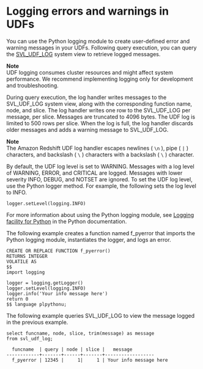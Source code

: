 # Logging errors and warnings in UDFs<a name="udf-logging-messages"></a>

You can use the Python logging module to create user\-defined error and warning messages in your UDFs\. Following query execution, you can query the [SVL\_UDF\_LOG](r_SVL_UDF_LOG.md) system view to retrieve logged messages\.

**Note**  
UDF logging consumes cluster resources and might affect system performance\. We recommend implementing logging only for development and troubleshooting\. 

During query execution, the log handler writes messages to the SVL\_UDF\_LOG system view, along with the corresponding function name, node, and slice\. The log handler writes one row to the SVL\_UDF\_LOG per message, per slice\. Messages are truncated to 4096 bytes\. The UDF log is limited to 500 rows per slice\. When the log is full, the log handler discards older messages and adds a warning message to SVL\_UDF\_LOG\.

**Note**  
The Amazon Redshift UDF log handler escapes newlines \( `\n` \), pipe \( `|` \) characters, and backslash \( `\` \) characters with a backslash \( `\` \) character\.

By default, the UDF log level is set to WARNING\. Messages with a log level of WARNING, ERROR, and CRITICAL are logged\. Messages with lower severity INFO, DEBUG, and NOTSET are ignored\. To set the UDF log level, use the Python logger method\. For example, the following sets the log level to INFO\.

```
logger.setLevel(logging.INFO)
```

For more information about using the Python logging module, see [Logging facility for Python](https://docs.python.org/2.7/library/logging.html) in the Python documentation\.

The following example creates a function named f\_pyerror that imports the Python logging module, instantiates the logger, and logs an error\.

```
CREATE OR REPLACE FUNCTION f_pyerror() 
RETURNS INTEGER
VOLATILE AS
$$
import logging

logger = logging.getLogger()
logger.setLevel(logging.INFO)
logger.info('Your info message here') 
return 0
$$ language plpythonu;
```

The following example queries SVL\_UDF\_LOG to view the message logged in the previous example\.

```
select funcname, node, slice, trim(message) as message 
from svl_udf_log;

  funcname  | query | node | slice |   message  
------------+-------+------+-------+------------------
  f_pyerror | 12345 |     1|     1 | Your info message here
```